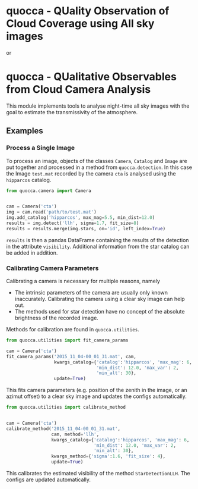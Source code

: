 # quocca - QUality Observation of Cloud Coverage using All sky images
or
# quocca - QUalitative Observables from Cloud Camera Analysis

This module implements tools to analyse night-time all sky images with the goal to estimate the transmissivity of the atmosphere.

## Examples

### Process a Single Image

To process an image, objects of the classes `Camera`, `Catalog` and `Image` are put together and processed in a method from `quocca.detection`. In this case the Image `test.mat` recorded by the camera `cta` is analysed using the `hipparcos` catalog.

```python
from quocca.camera import Camera


cam = Camera('cta')
img = cam.read('path/to/test.mat')
img.add_catalog('hipparcos', max_mag=5.5, min_dist=12.0)
results = img.detect('llh', sigma=1.7, fit_size=8)
results = results.merge(img.stars, on='id', left_index=True)
``` 

`results` is then a pandas DataFrame containing the results of the detection in the attribute `visibility`.
Additional information from the star catalog can be added in addition.

### Calibrating Camera Parameters

Calibrating a camera is necessary for multiple reasons, namely
* The intrinsic parameters of the camera are usually only known inaccurately. Calibrating the camera using a clear sky image can help out.
* The methods used for star detection have no concept of the absolute brightness of the recorded image.

Methods for calibration are found in `quocca.utilities`.

```python
from quocca.utilities import fit_camera_params

cam = Camera('cta')
fit_camera_params('2015_11_04-00_01_31.mat', cam, 
				  kwargs_catalog={'catalog':'hipparcos', 'max_mag': 6, 
                  				  'min_dist': 12.0, 'max_var': 2, 
                  				  'min_alt': 30},
                  update=True)
```
This fits camera parameters (e.g. position of the zenith in the image, or an azimut offset) to a clear sky image and updates the configs automatically.

```python
from quocca.utilities import calibrate_method


cam = Camera('cta')
calibrate_method('2015_11_04-00_01_31.mat', 
                 cam, method='llh', 
                 kwargs_catalog={'catalog':'hipparcos', 'max_mag': 6, 
                     			 'min_dist': 12.0, 'max_var': 2, 
                     			 'min_alt': 30}, 
                 kwargs_method={'sigma':1.6, 'fit_size': 4},
                 update=True)
```
This calibrates the estimated visibility of the method `StarDetectionLLH`. The configs are updated automatically.

